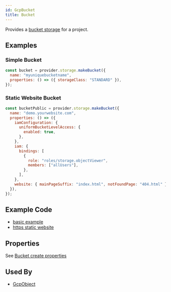 ```yaml
---
id: GcpBucket
title: Bucket
---
```


Provides a [bucket storage](https://console.cloud.google.com/storage/browser/) for a project.

## Examples

### Simple Bucket

```js
const bucket = provider.storage.makeBucket({
  name: "myuniquebucketname",
  properties: () => ({ storageClass: "STANDARD" }),
});
```

### Static Website Bucket

```js
const bucketPublic = provider.storage.makeBucket({
  name: "demo.yourwebsite.com",
  properties: () => ({
    iamConfiguration: {
      uniformBucketLevelAccess: {
        enabled: true,
      },
    },
    iam: {
      bindings: [
        {
          role: "roles/storage.objectViewer",
          members: ["allUsers"],
        },
      ],
    },
    website: { mainPageSuffix: "index.html", notFoundPage: "404.html" },
  }),
});
```

## Example Code

- [basic example](https://github.com/grucloud/grucloud/blob/main/examples/google/storage/simple/iac.js#L7)
- [https static website](https://github.com/grucloud/grucloud/blob/main/examples/google/storage/website-https/iac.js#L7)

## Properties

See [Bucket create properties](https://cloud.google.com/storage/docs/json_api/v1/buckets/insert#request-body)

## Used By

- [GcpObject](./GcpObject)
